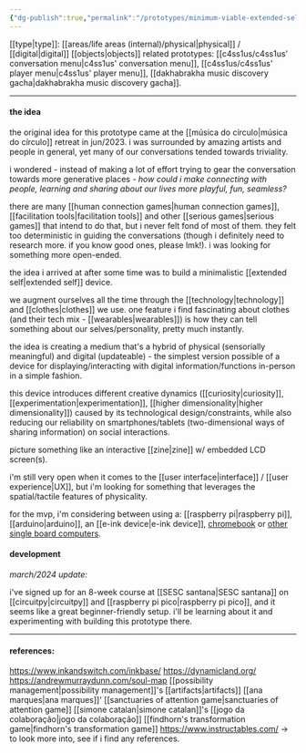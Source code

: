 ```yaml
---
{"dg-publish":true,"permalink":"/prototypes/minimum-viable-extended-self-device/","tags":["prototype","🌿"],"created":"2024-02-15T15:09:27.156-03:00","updated":"2024-04-01T18:22:34.254-03:00"}
---
```


[[type\|type]]: [[areas/life areas (internal)/physical\|physical]] / [[digital\|digital]] [[objects\|objects]]
related prototypes: [[c4ss1us/c4ss1us' conversation menu\|c4ss1us' conversation menu]], [[c4ss1us/c4ss1us' player menu\|c4ss1us' player menu]], [[dakhabrakha music discovery gacha\|dakhabrakha music discovery gacha]].

---
#### the idea

the original idea for this prototype came at the [[música do círculo\|música do círculo]] retreat in jun/2023. i was surrounded by amazing artists and people in general, yet many of our conversations tended towards triviality.

i wondered - instead of making a lot of effort trying to gear the conversation towards more generative places - *how could i make connecting with people, learning and sharing about our lives more playful, fun, seamless?*

there are many [[human connection games\|human connection games]], [[facilitation tools\|facilitation tools]] and other [[serious games\|serious games]] that intend to do that, but i never felt fond of most of them. they felt too deterministic in guiding the conversations (though i definitely need to research more. if you know good ones, please lmk!). i was looking for something more open-ended.

the idea i arrived at after some time was to build a minimalistic [[extended self\|extended self]] device.

we augment ourselves all the time through the [[technology\|technology]] and [[clothes\|clothes]] we use. one feature i find fascinating about clothes (and their tech mix - [[wearables\|wearables]]) is how they can tell something about our selves/personality, pretty much instantly.

the idea is creating a medium that's a hybrid of physical (sensorially meaningful) and digital (updateable) - the simplest version possible of a device for displaying/interacting with digital information/functions in-person in a simple fashion.

this device introduces different creative dynamics ([[curiosity\|curiosity]], [[experimentation\|experimentation]], [[higher dimensionality\|higher dimensionality]]) caused by its technological design/constraints, while also reducing our reliability on smartphones/tablets (two-dimensional ways of sharing information) on social interactions.

picture something like an interactive [[zine\|zine]] w/ embedded LCD screen(s).

i'm still very open when it comes to the [[user interface\|interface]] / [[user experience\|UX]], but i'm looking for something that leverages the spatial/tactile features of physicality.

for the mvp, i'm considering between using a: [[raspberry pi\|raspberry pi]], [[arduino\|arduino]], an [[e-ink device\|e-ink device]], [chromebook](https://www.youtube.com/watch?v=1qfSJxcgH5I&pp=ygUbcmFzcGJlcnJ5IHBpIGlzIGZvciBwYXlwaWdz) or [other single board computers](https://www.youtube.com/watch?v=uJvCVw1yONQ).

#### development

*march/2024 update:*

i've signed up for an 8-week course at [[SESC santana\|SESC santana]] on [[circuitpy\|circuitpy]] and [[raspberry pi pico\|raspberry pi pico]], and it seems like a great beginner-friendly setup. i'll be learning about it and experimenting with building this prototype there.

---
#### references:

https://www.inkandswitch.com/inkbase/
https://dynamicland.org/
https://andrewmurraydunn.com/soul-map
[[possibility management\|possibility management]]'s [[artifacts\|artifacts]]
[[ana marques\|ana marques]]' [[sanctuaries of attention game\|sanctuaries of attention game]]
[[simone catalan\|simone catalan]]'s [[jogo da colaboração\|jogo da colaboração]]
[[findhorn's transformation game\|findhorn's transformation game]]
https://www.instructables.com/ -> to look more into, see if i find any references.